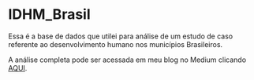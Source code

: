 # IDHM_Brasil

Essa é a base de dados que utilei para análise de um estudo de caso referente ao desenvolvimento humano nos municípios Brasileiros.

A análise completa pode ser acessada em meu blog no Medium clicando <a href="https://medium.com/@liliandecarvalho/explorando-os-municípios-brasileiros-e0bb84cc0b3a" target="_blank">AQUI</a>.


